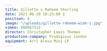 ```yaml
---
title: Gillette x Raheem Sterling
date: 2021-06-16 10:23:00 Z
position: 6
image: "/uploads/gillette-raheem-wide-1.jpg"
vimeo: 586667512
director: Christopher Lewis Thomas
production-company: Prodigious London
equipment: Arri Alexa Mini LF
---
```


